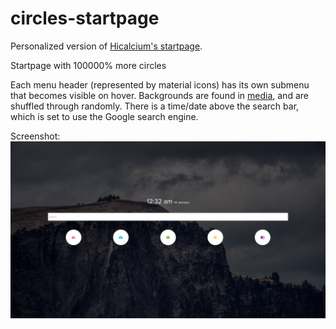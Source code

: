 # circles-startpage
Personalized version of [Hicalcium's startpage](https://github.com/hicalcium/circles-startpage). 

Startpage with 100000% more circles 

Each menu header (represented by material icons) has its own submenu that becomes visible on hover. Backgrounds are found in [media](/media), and are shuffled through randomly. There is a time/date above the search bar, which is set to use the Google search engine. 

Screenshot:
![Screenshot of startpage](/circles-startpage-master/Screenshot.png?raw=true)
